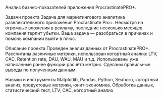 Анализ бизнес-показателей приложения ProcrastinatePRO+.

Задачи проекта
Задача для маркетингового аналитика развлекательного приложения Procrastinate Pro+. Несмотря на огромные вложения в рекламу, последние несколько месяцев компания терпит убытки. Ваша задача — разобраться в причинах и помочь компании выйти в плюс.

Описание проекта
Проведен анализ данных от ProcrastinatePRO+.
Рассчитаны различные метрики, использован когортный анализ: LTV, CAC, Retention rate, DAU, WAU, MAU и т.д.
Использованы уже написанные ранее функции расчёта метрик.
Сделаны правильные выводы по полученным данным.

Навыки и инструменты
Matplotlib, Pandas, Python, Seaborn, когортный анализ, продуктовые метрики, юнит-экономика.
Обработка данных, статистический тест, LTV, CAC, когортный анализ
